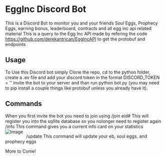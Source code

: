 # EggInc Discord Bot

This is a Discord Bot to monitor you and your friends Soul Eggs, Prophecy Eggs, earning bonus, leaderboard, contracts and all egg inc api related material
This is a query to the Egg Inc API made by refering the code https://github.com/derekantrican/EggIncAPI to get the protobuf and endpoints

## Usage
To Use this Discord bot simply Clone the repo, cd to the python folder,
create a .ev file and add your discord token in the format DISCORD_TOKEN = ''
invite the bot to your server
and than run python bot.py (you may need to pip install a couple things like protobuf unless you already have it). 

## Commands
When you first invite the bot you need to join using
/join eid#
This will register you into the sqllite database so you nolonger need to register again
/info
This command gives you a current info card on your statistics
<img src="https://raw.githubusercontent.com/rankopolat/EggInc-Discord-Bot/main/assets/116534934/f59b43c0-42e7-44f1-b1bc-914c953a2d25" alt="Image" style="float:left; margin-right:10px;" />


/update
This command will update your eb, soul eggs, and prophecy eggs 

More to Come!


